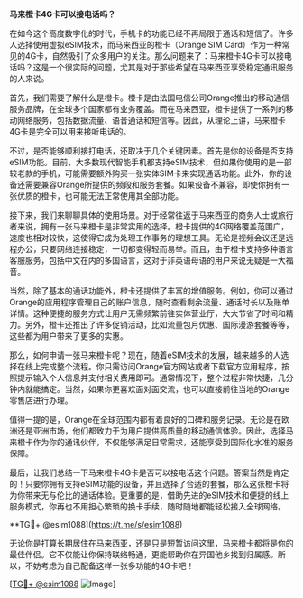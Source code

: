 **马来橙卡4G卡可以接电话吗？**

在如今这个高度数字化的时代，手机卡的功能已经不再局限于通话和短信了。许多人选择使用虚拟eSIM技术，而马来西亚的橙卡（Orange SIM Card）作为一种常见的4G卡，自然吸引了众多用户的关注。那么问题来了：马来橙卡4G卡可以接电话吗？这是一个很实际的问题，尤其是对于那些希望在马来西亚享受稳定通讯服务的人来说。

首先，我们需要了解什么是橙卡。橙卡是由法国电信公司Orange推出的移动通信服务品牌，在全球多个国家都有业务覆盖。而在马来西亚，橙卡提供了一系列的移动网络服务，包括数据流量、语音通话和短信等。因此，从理论上讲，马来橙卡4G卡是完全可以用来接听电话的。

不过，是否能够顺利接打电话，还取决于几个关键因素。首先是你的设备是否支持eSIM功能。目前，大多数现代智能手机都支持eSIM技术，但如果你使用的是一部较老款的手机，可能需要额外购买一张实体SIM卡来实现通话功能。此外，你的设备还需要兼容Orange所提供的频段和服务套餐。如果设备不兼容，即使你拥有一张优质的橙卡，也可能无法正常使用其全部功能。

接下来，我们来聊聊具体的使用场景。对于经常往返于马来西亚的商务人士或旅行者来说，拥有一张马来橙卡是非常实用的选择。橙卡提供的4G网络覆盖范围广，速度也相对较快，这使得它成为处理工作事务的理想工具。无论是视频会议还是远程办公，只要网络连接稳定，一切都变得轻而易举。而且，由于橙卡支持多种语言客服服务，包括中文在内的多国语言，这对于非英语母语的用户来说无疑是一大福音。

当然，除了基本的通话功能外，橙卡还提供了丰富的增值服务。例如，你可以通过Orange的应用程序管理自己的账户信息，随时查看剩余流量、通话时长以及账单详情。这种便捷的服务方式让用户无需频繁前往实体营业厅，大大节省了时间和精力。另外，橙卡还推出了许多促销活动，比如流量包月优惠、国际漫游套餐等等，这些都为用户带来了更多的实惠。

那么，如何申请一张马来橙卡呢？现在，随着eSIM技术的发展，越来越多的人选择在线上完成整个流程。你只需访问Orange官方网站或者下载官方应用程序，按照提示输入个人信息并支付相关费用即可。通常情况下，整个过程非常快捷，几分钟内就能搞定。当然，如果你更喜欢面对面交流，也可以直接前往当地的Orange零售店进行办理。

值得一提的是，Orange在全球范围内都有着良好的口碑和服务记录。无论是在欧洲还是亚洲市场，他们都致力于为用户提供高质量的移动通信体验。因此，选择马来橙卡作为你的通讯伙伴，不仅能够满足日常需求，还能享受到国际化水准的服务保障。

最后，让我们总结一下马来橙卡4G卡是否可以接电话这个问题。答案当然是肯定的！只要你拥有支持eSIM功能的设备，并且选择了合适的套餐，那么这张橙卡将为你带来无与伦比的通话体验。更重要的是，借助先进的eSIM技术和便捷的线上服务模式，你再也不用担心繁琐的换卡手续，随时随地都能轻松接入全球网络。

**TG💪+ @esim1088](https://t.me/s/esim1088)

无论你是打算长期居住在马来西亚，还是只是短暂访问这里，马来橙卡都将是你的最佳伴侣。它不仅能让你保持联络畅通，更能帮助你在异国他乡找到归属感。所以，不妨考虑为自己配备这样一张多功能的4G卡吧！

[[TG💪+ @esim1088](https://t.me/s/esim1088) ![Image](https://i.postimg.cc/4NQfJmqS/Snipaste-2025-05-13-00-14-12.png)]